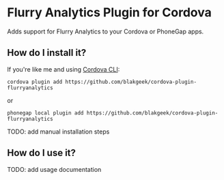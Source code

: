 # Flurry Analytics Plugin for Cordova #
Adds support for Flurry Analytics to your Cordova or PhoneGap apps.

## How do I install it? ##

If you're like me and using [Cordova CLI](http://cordova.apache.org/):
```
cordova plugin add https://github.com/blakgeek/cordova-plugin-flurryanalytics
```

or

```
phonegap local plugin add https://github.com/blakgeek/cordova-plugin-flurryanalytics
```

TODO: add manual installation steps

## How do I use it? ##

TODO: add usage documentation
